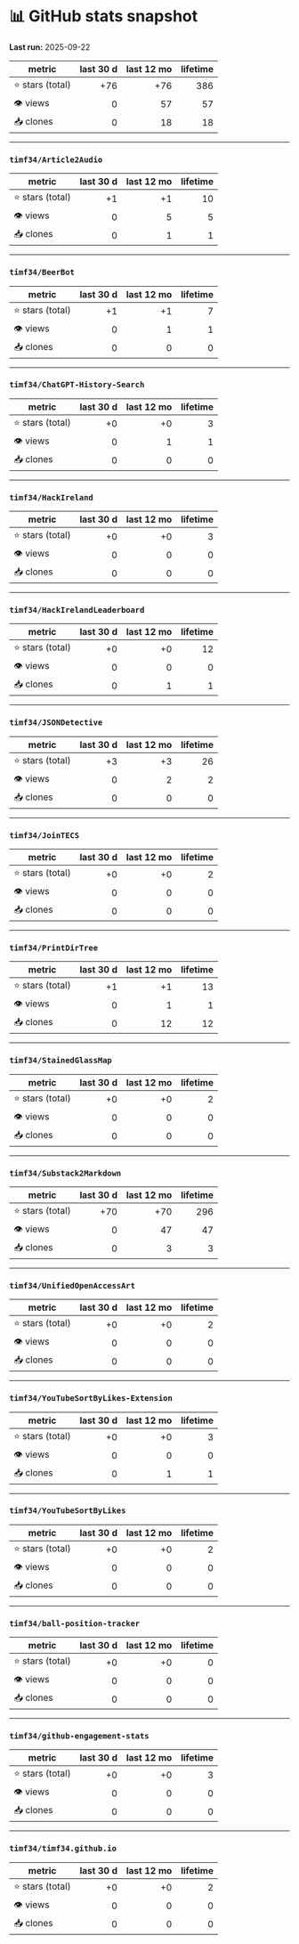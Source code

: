 # 📊 GitHub stats snapshot

**Last run:** 2025-09-22

| metric | last 30 d | last 12 mo | lifetime |
|--------|---------:|-----------:|---------:|
| ⭐ stars (total) | +76 | +76 | 386 |
| 👁 views        | 0 | 57 | 57 |
| 📥 clones       | 0 | 18 | 18 |

---

### `timf34/Article2Audio`

| metric | last 30 d | last 12 mo | lifetime |
|--------|---------:|-----------:|---------:|
| ⭐ stars (total) | +1 | +1 | 10 |
| 👁 views        | 0 | 5 | 5 |
| 📥 clones       | 0 | 1 | 1 |

---

### `timf34/BeerBot`

| metric | last 30 d | last 12 mo | lifetime |
|--------|---------:|-----------:|---------:|
| ⭐ stars (total) | +1 | +1 | 7 |
| 👁 views        | 0 | 1 | 1 |
| 📥 clones       | 0 | 0 | 0 |

---

### `timf34/ChatGPT-History-Search`

| metric | last 30 d | last 12 mo | lifetime |
|--------|---------:|-----------:|---------:|
| ⭐ stars (total) | +0 | +0 | 3 |
| 👁 views        | 0 | 1 | 1 |
| 📥 clones       | 0 | 0 | 0 |

---

### `timf34/HackIreland`

| metric | last 30 d | last 12 mo | lifetime |
|--------|---------:|-----------:|---------:|
| ⭐ stars (total) | +0 | +0 | 3 |
| 👁 views        | 0 | 0 | 0 |
| 📥 clones       | 0 | 0 | 0 |

---

### `timf34/HackIrelandLeaderboard`

| metric | last 30 d | last 12 mo | lifetime |
|--------|---------:|-----------:|---------:|
| ⭐ stars (total) | +0 | +0 | 12 |
| 👁 views        | 0 | 0 | 0 |
| 📥 clones       | 0 | 1 | 1 |

---

### `timf34/JSONDetective`

| metric | last 30 d | last 12 mo | lifetime |
|--------|---------:|-----------:|---------:|
| ⭐ stars (total) | +3 | +3 | 26 |
| 👁 views        | 0 | 2 | 2 |
| 📥 clones       | 0 | 0 | 0 |

---

### `timf34/JoinTECS`

| metric | last 30 d | last 12 mo | lifetime |
|--------|---------:|-----------:|---------:|
| ⭐ stars (total) | +0 | +0 | 2 |
| 👁 views        | 0 | 0 | 0 |
| 📥 clones       | 0 | 0 | 0 |

---

### `timf34/PrintDirTree`

| metric | last 30 d | last 12 mo | lifetime |
|--------|---------:|-----------:|---------:|
| ⭐ stars (total) | +1 | +1 | 13 |
| 👁 views        | 0 | 1 | 1 |
| 📥 clones       | 0 | 12 | 12 |

---

### `timf34/StainedGlassMap`

| metric | last 30 d | last 12 mo | lifetime |
|--------|---------:|-----------:|---------:|
| ⭐ stars (total) | +0 | +0 | 2 |
| 👁 views        | 0 | 0 | 0 |
| 📥 clones       | 0 | 0 | 0 |

---

### `timf34/Substack2Markdown`

| metric | last 30 d | last 12 mo | lifetime |
|--------|---------:|-----------:|---------:|
| ⭐ stars (total) | +70 | +70 | 296 |
| 👁 views        | 0 | 47 | 47 |
| 📥 clones       | 0 | 3 | 3 |

---

### `timf34/UnifiedOpenAccessArt`

| metric | last 30 d | last 12 mo | lifetime |
|--------|---------:|-----------:|---------:|
| ⭐ stars (total) | +0 | +0 | 2 |
| 👁 views        | 0 | 0 | 0 |
| 📥 clones       | 0 | 0 | 0 |

---

### `timf34/YouTubeSortByLikes-Extension`

| metric | last 30 d | last 12 mo | lifetime |
|--------|---------:|-----------:|---------:|
| ⭐ stars (total) | +0 | +0 | 3 |
| 👁 views        | 0 | 0 | 0 |
| 📥 clones       | 0 | 1 | 1 |

---

### `timf34/YouTubeSortByLikes`

| metric | last 30 d | last 12 mo | lifetime |
|--------|---------:|-----------:|---------:|
| ⭐ stars (total) | +0 | +0 | 2 |
| 👁 views        | 0 | 0 | 0 |
| 📥 clones       | 0 | 0 | 0 |

---

### `timf34/ball-position-tracker`

| metric | last 30 d | last 12 mo | lifetime |
|--------|---------:|-----------:|---------:|
| ⭐ stars (total) | +0 | +0 | 0 |
| 👁 views        | 0 | 0 | 0 |
| 📥 clones       | 0 | 0 | 0 |

---

### `timf34/github-engagement-stats`

| metric | last 30 d | last 12 mo | lifetime |
|--------|---------:|-----------:|---------:|
| ⭐ stars (total) | +0 | +0 | 3 |
| 👁 views        | 0 | 0 | 0 |
| 📥 clones       | 0 | 0 | 0 |

---

### `timf34/timf34.github.io`

| metric | last 30 d | last 12 mo | lifetime |
|--------|---------:|-----------:|---------:|
| ⭐ stars (total) | +0 | +0 | 2 |
| 👁 views        | 0 | 0 | 0 |
| 📥 clones       | 0 | 0 | 0 |